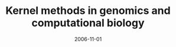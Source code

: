 ---
title: "Kernel methods in genomics and computational biology"
collection: publications
permalink: /publications/2006-11-01-Kernel-methods-in-genomics-and-computational-biology
date: 2006-11-01
paperurl: 'https://doi.org/10.4018/978-1-59904-042-4.ch002'
citation: 'J.-P. Vert.
Kernel methods in genomics and computational biology.
In G.&nbsp;Camps-Valls, J.-L. Rojo-Alvarez, &amp; M.&nbsp;Martinez-Ramon (Eds), <em>Kernel Methods in Bioengineering, Signal and Image Processing</em>, pages 42–63.
IDEA Group, 2006.'
---